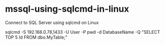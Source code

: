 # mssql-using-sqlcmd-in-linux
Connect to SQL Server using sqlcmd on Linux

sqlcmd -S 192.168.0.78,1433 -U User -P pwd -d DatabaseName -Q "SELECT TOP 5 Id FROM dbo.MyTable;"


